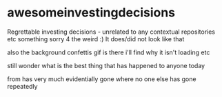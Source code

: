 # awesomeinvestingdecisions
Regrettable investing decisions - unrelated to any contextual repositories etc
something sorry 4 the weird :)
It does/did not look like that 
 
 also the background confettis gif is there i'll find why it isn't loading etc

still wonder what is the best thing that has happened to anyone today 

from has very much evidentially gone where no one else has gone repeatedly  
